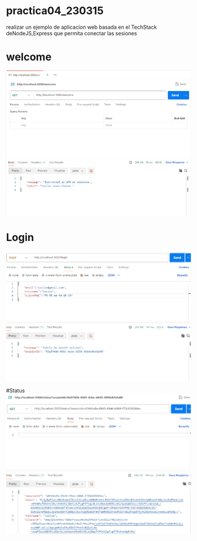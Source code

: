 # practica04_230315
realizar un ejemplo de aplicacion web basada en el TechStack deNodeJS,Express que permita conectar las sesiones

# welcome 
![Foto](https://github.com/CarlosFosadoo/practica04_230315/blob/main/Captura%20de%20pantalla%202025-02-20%20085045.png)

# Login
![foto](https://github.com/CarlosFosadoo/practica04_230315/blob/main/Captura%20de%20pantalla%202025-02-20%20085734.png)

#Status
![Foto](https://github.com/CarlosFosadoo/practica04_230315/blob/main/Captura%20de%20pantalla%202025-02-20%20104353.png)
